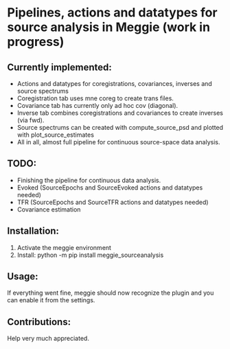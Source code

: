 # Pipelines, actions and datatypes for source analysis in Meggie (work in progress)

## Currently implemented:
* Actions and datatypes for coregistrations, covariances, inverses and source spectrums
* Coregistration tab uses mne coreg to create trans files.
* Covariance tab has currently only ad hoc cov (diagonal).
* Inverse tab combines coregistrations and covariances to create inverses (via fwd).
* Source spectrums can be created with compute\_source\_psd and plotted with plot\_source\_estimates
* All in all, almost full pipeline for continuous source-space data analysis.

## TODO:
* Finishing the pipeline for continuous data analysis.
* Evoked (SourceEpochs and SourceEvoked actions and datatypes needed)
* TFR (SourceEpochs and SourceTFR actions and datatypes needed)
* Covariance estimation

## Installation:

1. Activate the meggie environment
1. Install: python -m pip install meggie\_sourceanalysis

## Usage:

If everything went fine, meggie should now recognize the plugin and you can enable it from the settings.

## Contributions:

Help very much appreciated.
